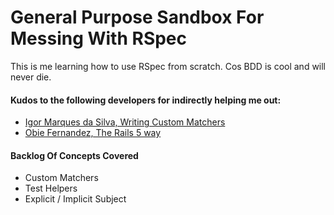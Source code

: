 # General Purpose Sandbox For Messing With RSpec

This is me learning how to use RSpec from scratch.
Cos BDD is cool and will never die.

#### Kudos to the following developers for indirectly helping me out:

* [Igor Marques da Silva, Writing Custom Matchers](https://medium.com/@igor_marques/writing-custom-matchers-15bd3d866079)
* [Obie Fernandez, The Rails 5 way](https://www.amazon.ca/Rails-5-Way-4th/dp/0134657675)

#### Backlog Of Concepts Covered
* Custom Matchers
* Test Helpers
* Explicit / Implicit Subject
